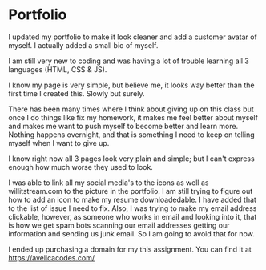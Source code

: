 # Portfolio

I updated my portfolio to make it look cleaner and add a customer avatar of myself. I actually added a small bio of myself. 

I am still very new to coding and was having a lot of trouble learning all 3 languages (HTML, CSS & JS).

I know my page is very simple, but believe me, it looks way better than the first time I created this. Slowly but surely. 

There has been many times where I think about giving up on this class but once I do things like fix my homework, it makes me feel better about myself and makes me want to push myself to become better and learn more. Nothing happens overnight, and that is something I need to keep on telling myself when I want to give up. 

I know right now all 3 pages look very plain and simple; but I can't express enough how much worse they used to look. 

I was able to link all my social media's to the icons as well as willitstream.com to the picture in the portfolio.
I am still trying to figure out how to add an icon to make my resume downloadedable. I have added that to the list of issue I need to fix.
Also, I was trying to make my email address clickable, however, as someone who works in email and looking into it, that is how we get spam bots scanning our email addresses getting our information and sending us junk email. So I am going to avoid that for now.

I ended up purchasing a domain for my this assignment. You can find it at https://avelicacodes.com/

